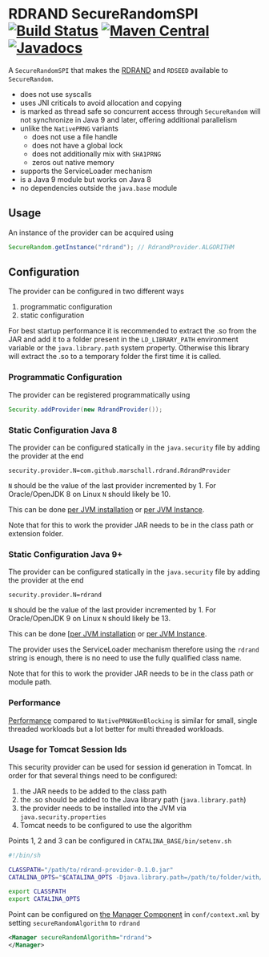 # RDRAND SecureRandomSPI [![Build Status](https://travis-ci.org/marschall/rdrand-provider.svg?branch=master)](https://travis-ci.org/marschall/rdrand-provider) [![Maven Central](https://maven-badges.herokuapp.com/maven-central/com.github.marschall/rdrand-provider/badge.svg)](https://maven-badges.herokuapp.com/maven-central/com.github.marschall/rdrand-provider)  [![Javadocs](https://www.javadoc.io/badge/com.github.marschall/rdrand-provider.svg)](https://www.javadoc.io/doc/com.github.marschall/rdrand-provider)

A `SecureRandomSPI` that makes the [RDRAND](https://en.wikipedia.org/wiki/RdRand) and `RDSEED` available to `SecureRandom`.

* does not use syscalls
* uses JNI criticals to avoid allocation and copying
* is marked as thread safe so concurrent access through `SecureRandom` will not synchronize in Java 9 and later, offering additional parallelism
* unlike the `NativePRNG` variants
  * does not use a file handle
  * does not have a global lock
  * does not additionally mix with `SHA1PRNG`
  * zeros out native memory
* supports the ServiceLoader mechanism
* is a Java 9 module but works on Java 8
* no dependencies outside the `java.base` module

## Usage

An instance of the provider can be acquired using

```java
SecureRandom.getInstance("rdrand"); // RdrandProvider.ALGORITHM
```

## Configuration

The provider can be configured in two different ways

1. programmatic configuration
1. static configuration

For best startup performance it is recommended to extract the .so from the JAR and add it to a folder present in the `LD_LIBRARY_PATH` environment variable or the `java.library.path` system property. Otherwise this library will extract the .so to a temporary folder the first time it is called.

### Programmatic Configuration

The provider can be registered programmatically using

```java
Security.addProvider(new RdrandProvider());
```

### Static Configuration Java 8

The provider can be configured statically in the `java.security` file by adding the provider at the end

```
security.provider.N=com.github.marschall.rdrand.RdrandProvider
```

`N` should be the value of the last provider incremented by 1. For Oracle/OpenJDK 8 on Linux `N` should likely be 10.

This can be done [per JVM installation](https://docs.oracle.com/javase/8/docs/technotes/guides/security/crypto/HowToImplAProvider.html#Configuring) or [per JVM Instance](https://dzone.com/articles/how-override-java-security).

Note that for this to work the provider JAR needs to be in the class path or extension folder.

### Static Configuration Java 9+

The provider can be configured statically in the `java.security` file by adding the provider at the end

```
security.provider.N=rdrand
```

`N` should be the value of the last provider incremented by 1. For Oracle/OpenJDK 9 on Linux `N` should likely be 13.

This can be done [[per JVM installation](https://docs.oracle.com/en/java/javase/11/security/howtoimplaprovider.html#GUID-831AA25F-F702-442D-A2E4-8DA6DEA16F33) or [per JVM Instance](https://docs.oracle.com/en/java/javase/11/security/java-authentication-and-authorization-service-jaas-reference-guide.html#GUID-106F4B32-B9A3-4B75-BDBF-29B252BB3F53).

The provider uses the ServiceLoader mechanism therefore using the `rdrand` string is enough, there is no need to use the fully qualified class name.

Note that for this to work the provider JAR needs to be in the class path or module path.

### Performance

[Performance](https://github.com/marschall/random-provider-benchmarks/tree/master/src/main/output/rdrand) compared to `NativePRNGNonBlocking` is similar for small, single threaded workloads but a lot better for multi threaded workloads.


### Usage for Tomcat Session Ids

This security provider can be used for session id generation in Tomcat. In order for that several things need to be configured:

1. the JAR needs to be added to the class path
1. the .so should be added to the Java library path (`java.library.path`)
1. the provider needs to be installed into the JVM via `java.security.properties`
1. Tomcat needs to be configured to use the algorithm

Points 1, 2 and 3 can be configured in `CATALINA_BASE/bin/setenv.sh`

```sh
#!/bin/sh

CLASSPATH="/path/to/rdrand-provider-0.1.0.jar"
CATALINA_OPTS="$CATALINA_OPTS -Djava.library.path=/path/to/folder/with/so -Djava.security.properties=/path/to/jvm.java.security"

export CLASSPATH
export CATALINA_OPTS
```

Point can be configured on [the Manager Component](https://tomcat.apache.org/tomcat-8.5-doc/config/manager.html) in `conf/context.xml` by setting `secureRandomAlgorithm` to `rdrand`

```xml
<Manager secureRandomAlgorithm="rdrand">
</Manager>
```

